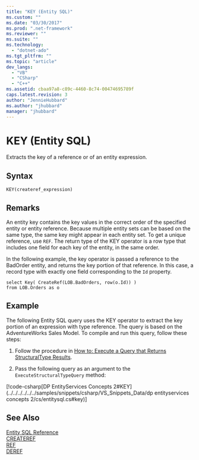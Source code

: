 ```yaml
---
title: "KEY (Entity SQL)"
ms.custom: ""
ms.date: "03/30/2017"
ms.prod: ".net-framework"
ms.reviewer: ""
ms.suite: ""
ms.technology: 
  - "dotnet-ado"
ms.tgt_pltfrm: ""
ms.topic: "article"
dev_langs: 
  - "VB"
  - "CSharp"
  - "C++"
ms.assetid: cbaa97a8-c89c-4460-8c74-00474695789f
caps.latest.revision: 3
author: "JennieHubbard"
ms.author: "jhubbard"
manager: "jhubbard"
---
```

# KEY (Entity SQL)
Extracts the key of a reference or of an entity expression.  
  
## Syntax  
  
```  
KEY(createref_expression)  
```  
  
## Remarks  
 An entity key contains the key values in the correct order of the specified entity or entity reference. Because multiple entity sets can be based on the same type, the same key might appear in each entity set. To get a unique reference, use `REF`. The return type of the KEY operator is a row type that includes one field for each key of the entity, in the same order.  
  
 In the following example, the key operator is passed a reference to the BadOrder entity, and returns the key portion of that reference. In this case, a record type with exactly one field corresponding to the `Id` property.  
  
```  
select Key( CreateRef(LOB.BadOrders, row(o.Id)) )   
from LOB.Orders as o  
```  
  
## Example  
 The following Entity SQL query uses the KEY operator to extract the key portion of an expression with type reference. The query is based on the AdventureWorks Sales Model. To compile and run this query, follow these steps:  
  
1.  Follow the procedure in [How to: Execute a Query that Returns StructuralType Results](../../../../../../docs/framework/data/adonet/ef/how-to-execute-a-query-that-returns-structuraltype-results.md).  
  
2.  Pass the following query as an argument to the `ExecuteStructuralTypeQuery` method:  
  
 [!code-csharp[DP EntityServices Concepts 2#KEY](../../../../../../samples/snippets/csharp/VS_Snippets_Data/dp entityservices concepts 2/cs/entitysql.cs#key)]  
  
## See Also  
 [Entity SQL Reference](../../../../../../docs/framework/data/adonet/ef/language-reference/entity-sql-reference.md)   
 [CREATEREF](../../../../../../docs/framework/data/adonet/ef/language-reference/createref-entity-sql.md)   
 [REF](../../../../../../docs/framework/data/adonet/ef/language-reference/ref-entity-sql.md)   
 [DEREF](../../../../../../docs/framework/data/adonet/ef/language-reference/deref-entity-sql.md)
